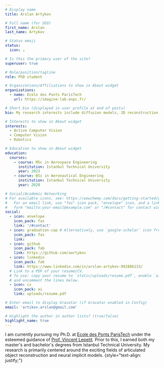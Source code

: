 ```yaml
---
# Display name
title: Arslan Artykov

# Full name (for SEO)
first_name: Arslan
last_name: Artykov

# Status emoji
status:
  icon: ☕️

# Is this the primary user of the site?
superuser: true

# Role/position/tagline
role: PhD student 

# Organizations/Affiliations to show in About widget
organizations:
  - name: Ecole des Ponts ParisTech
    url: https://imagine-lab.enpc.fr/

# Short bio (displayed in user profile at end of posts)
bio: My research interests include diffusion models, 3D reconstruction, and visual/inertial localization.

# Interests to show in About widget
interests:
  - Active Computer Vision
  - Computer Vision
  - Robotics

# Education to show in About widget
education:
  courses:
    - course: MSc in Aerospace Engineering
      institution: Istanbul Technical University
      year: 2023
    - course: BSc in Aeronautical Engineering
      institution: Istanbul Technical University
      year: 2020

# Social/Academic Networking
# For available icons, see: https://wowchemy.com/docs/getting-started/page-builder/#icons
#   For an email link, use "fas" icon pack, "envelope" icon, and a link in the
#   form "mailto:your-email@example.com" or "/#contact" for contact widget.
social:
  - icon: envelope
    icon_pack: fas
    link: '/#contact'
  - icon: graduation-cap # Alternatively, use `google-scholar` icon from `ai` icon pack
    icon_pack: fas
    link: 
  - icon: github
    icon_pack: fab
    link: https://github.com/aartykov
  - icon: linkedin
    icon_pack: fab
    link: https://www.linkedin.com/in/arslan-artykov-892886133/
  # Link to a PDF of your resume/CV.
  # To use: copy your resume to `static/uploads/resume.pdf`, enable `ai` icons in `params.yaml`,
  # and uncomment the lines below.
  - icon: cv
    icon_pack: ai
    link: uploads/resume.pdf

# Enter email to display Gravatar (if Gravatar enabled in Config)
email: 'artikov.arslan@gmail.com'

# Highlight the author in author lists? (true/false)
highlight_name: true
---
```


I am currently pursuing my Ph.D. at [Ecole des Ponts ParisTech](https://imagine-lab.enpc.fr/) under the esteemed guidance of [Prof. Vincent Lepetit](https://vincentlepetit.github.io/). Prior to this, I earned both my master's and bachelor's degrees from Istanbul Technical University. My research is primarily centered around the exciting fields of articulated object reconstruction and neural implicit models.
{style="text-align: justify;"}
